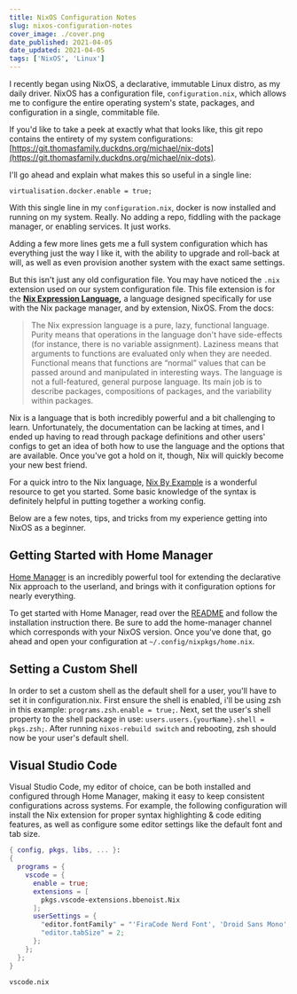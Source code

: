 ```yaml
---
title: NixOS Configuration Notes
slug: nixos-configuration-notes
cover_image: ./cover.png
date_published: 2021-04-05
date_updated: 2021-04-05
tags: ['NixOS', 'Linux']
---
```


I recently began using NixOS, a declarative, immutable Linux distro, as my daily driver. NixOS has a configuration file, `configuration.nix`, which allows me to configure the entire operating system's state, packages, and configuration in a single, commitable file. 

If you'd like to take a peek at exactly what that looks like, this git repo contains the entirety of my system configurations: [https://git.thomasfamily.duckdns.org/michael/nix-dots](https://git.thomasfamily.duckdns.org/michael/nix-dots). 

I'll go ahead and explain what makes this so useful in a single line:

    virtualisation.docker.enable = true;

With this single line in my `configuration.nix`, docker is now installed and running on my system. Really. No adding a repo, fiddling with the package manager, or enabling services. It just works. 

Adding a few more lines gets me a full system configuration which has everything just the way I like it, with the ability to upgrade and roll-back at will, as well as even provision another system with the exact same settings. 

But this isn't just any old configuration file. You may have noticed the `.nix` extension used on our system configuration file. This file extension is for the [**Nix Expression Language**](https://nixos.wiki/wiki/Nix_Expression_Language)**,** a language designed specifically for use with the Nix package manager, and by extension, NixOS. From the docs:

> The Nix expression language is a pure, lazy, functional language. Purity means that operations in the language don't have side-effects (for instance, there is no variable assignment). Laziness means that arguments to functions are evaluated only when they are needed. Functional means that functions are “normal” values that can be passed around and manipulated in interesting ways. The language is not a full-featured, general purpose language. Its main job is to describe packages, compositions of packages, and the variability within packages.

Nix is a language that is both incredibly powerful and a bit challenging to learn. Unfortunately, the documentation can be lacking at times, and I ended up having to read through package definitions and other users' configs to get an idea of both how to use the language and the options that are available. Once you've got a hold on it, though, Nix will quickly become your new best friend. 

For a quick intro to the Nix language, [Nix By Example](https://medium.com/@MrJamesFisher/nix-by-example-a0063a1a4c55) is a wonderful resource to get you started. Some basic knowledge of the syntax is definitely helpful in putting together a working config. 

Below are a few notes, tips, and tricks from my experience getting into NixOS as a beginner.

## Getting Started with Home Manager

[Home Manager](https://github.com/nix-community/home-manager) is an incredibly powerful tool for extending the declarative Nix approach to the userland, and brings with it configuration options for nearly everything. 

To get started with Home Manager, read over the [README](https://github.com/nix-community/home-manager/blob/master/README.md) and follow the installation instruction there. Be sure to add the home-manager channel which corresponds with your NixOS version. Once you've done that, go ahead and open your configuration at `~/.config/nixpkgs/home.nix`. 

## Setting a Custom Shell

In order to set a custom shell as the default shell for a user, you'll have to set it in configuration.nix. First ensure the shell is enabled, i'll be using zsh in this example: `programs.zsh.enable = true;`. Next, set the user's shell property to the shell package in use: `users.users.{yourName}.shell = pkgs.zsh;`. After running `nixos-rebuild switch` and rebooting, zsh should now be your user's default shell. 

## Visual Studio Code

Visual Studio Code, my editor of choice, can be both installed and configured through Home Manager, making it easy to keep consistent configurations across systems. For example, the following configuration will install the Nix extension for proper syntax highlighting & code editing features, as well as configure some editor settings like the default font and tab size. 

```nix
{ config, pkgs, libs, ... }:
{
  programs = {
    vscode = {
      enable = true;
      extensions = [
        pkgs.vscode-extensions.bbenoist.Nix
      ];
      userSettings = {
        "editor.fontFamily" = "'FiraCode Nerd Font', 'Droid Sans Mono', 'monospace'";
        "editor.tabSize" = 2;
      };
    };
  };
}
```
`vscode.nix`
